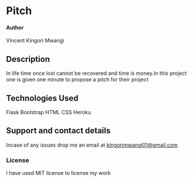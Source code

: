 # Pitch


#### Author
Vincent Kingori Mwangi
## Description
In life time once lost cannot be recovered and time is money.In this project one is given one minute to propose a pitch for their project 
## Technologies Used

Flask
Bootstrap
HTML
CSS
Heroku

## Support and contact details

Incase of any issues drop me an email at kingorimwangi01@gmail.com

### License

I have used MIT license to license my work
